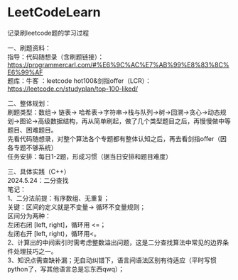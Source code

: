# LeetCodeLearn
记录刷leetcode题的学习过程

一、刷题资料：  
指导：代码随想录（含刷题链接）：https://programmercarl.com/#%E6%9C%AC%E7%AB%99%E8%83%8C%E6%99%AF  
题库：牛客 ：leetcode hot100&剑指offer（LCR）：https://leetcode.cn/studyplan/top-100-liked/

二、整体规划：  
刷题类型：数组-> 链表-> 哈希表->字符串->栈与队列->树->回溯->贪心->动态规划->图论->高级数据结构，再从简单刷起，做了几个类型题目之后，再慢慢做中等题目、困难题目。  
先看代码随想录，对整个算法各个专题都有整体认知之后，再去看剑指offer（因各专题不够系统）  
任务安排：每日1-2题，形成习惯（据当日安排和题目难度）  

三、具体实践（C++）  
2024.5.24：二分查找  
笔记：  
1、二分法前提：有序数组、无重复；  
关键：区间的定义就是不变量-> 循环不变量规则；  
区间分为两种：  
左闭右闭 [left, right]，循环用 <=；  
左闭右开 [left, right)，循环用<。  
2、计算出的中间索引时需考虑整数溢出问题，这是二分查找算法中常见的边界条件处理技巧之一。  
3、知识点需查缺补漏；无自动纠错下，语言间语法区别有待适应（平时写惯python了，写其他语言总是忘东西qwq）；  
